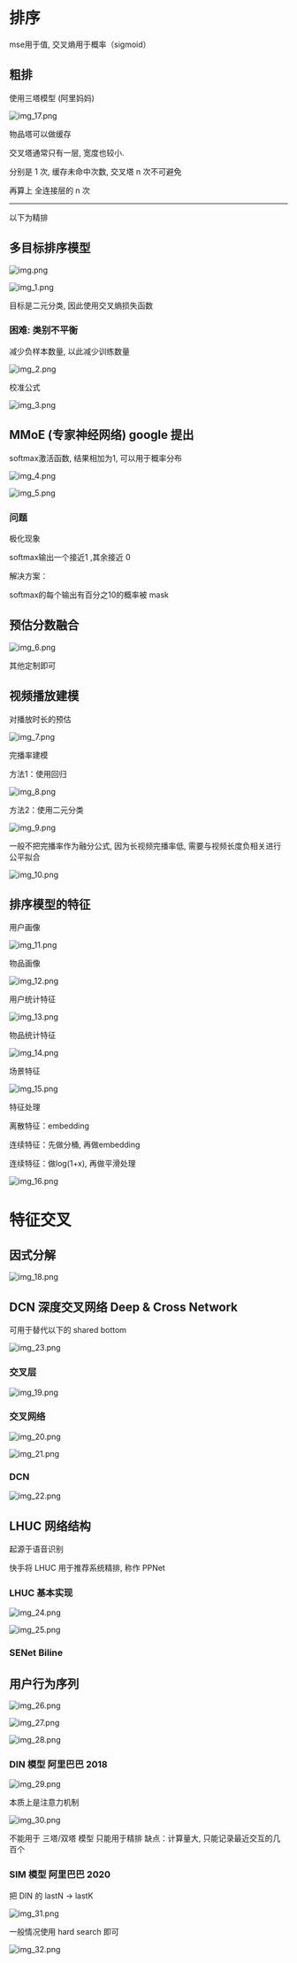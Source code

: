 # 排序

mse用于值, 交叉熵用于概率（sigmoid）


## 粗排

使用三塔模型 (阿里妈妈)

![img_17.png](img_17.png)

物品塔可以做缓存

交叉塔通常只有一层, 宽度也较小.

分别是 1 次, 缓存未命中次数, 交叉塔 n 次不可避免

再算上 全连接层的 n 次

-------

以下为精排

## 多目标排序模型

![img.png](img.png)

![img_1.png](img_1.png)

目标是二元分类, 因此使用交叉熵损失函数

### 困难: 类别不平衡

减少负样本数量, 以此减少训练数量

![img_2.png](img_2.png)

校准公式

![img_3.png](img_3.png)

## MMoE (专家神经网络) google 提出

softmax激活函数, 结果相加为1, 可以用于概率分布

![img_4.png](img_4.png)

![img_5.png](img_5.png)

### 问题

极化现象

softmax输出一个接近1 ,其余接近 0

解决方案：

softmax的每个输出有百分之10的概率被 mask


## 预估分数融合

![img_6.png](img_6.png)

其他定制即可

## 视频播放建模

对播放时长的预估

![img_7.png](img_7.png)

完播率建模

方法1：使用回归

![img_8.png](img_8.png)

方法2：使用二元分类

![img_9.png](img_9.png)

一般不把完播率作为融分公式, 因为长视频完播率低, 需要与视频长度负相关进行公平拟合

![img_10.png](img_10.png)

## 排序模型的特征

用户画像

![img_11.png](img_11.png)

物品画像

![img_12.png](img_12.png)

用户统计特征

![img_13.png](img_13.png)

物品统计特征

![img_14.png](img_14.png)

场景特征

![img_15.png](img_15.png)

特征处理

离散特征：embedding

连续特征：先做分桶, 再做embedding

连续特征：做log(1+x), 再做平滑处理

![img_16.png](img_16.png)

# 特征交叉

## 因式分解

![img_18.png](img_18.png)

## DCN 深度交叉网络 Deep & Cross Network

可用于替代以下的 shared bottom

![img_23.png](img_23.png)

### 交叉层

![img_19.png](img_19.png)

### 交叉网络

![img_20.png](img_20.png)

![img_21.png](img_21.png)

### DCN

![img_22.png](img_22.png)

## LHUC 网络结构

起源于语音识别

快手将 LHUC 用于推荐系统精排, 称作 PPNet

### LHUC 基本实现

![img_24.png](img_24.png)

![img_25.png](img_25.png)

### SENet Biline


## 用户行为序列

![img_26.png](img_26.png)

![img_27.png](img_27.png)

![img_28.png](img_28.png)


### DIN 模型 阿里巴巴 2018

![img_29.png](img_29.png)

本质上是注意力机制

![img_30.png](img_30.png)

不能用于 三塔/双塔 模型
只能用于精排
缺点：计算量大, 只能记录最近交互的几百个

### SIM 模型 阿里巴巴 2020

把 DIN 的 lastN -> lastK

![img_31.png](img_31.png)

一般情况使用 hard search 即可

![img_32.png](img_32.png)